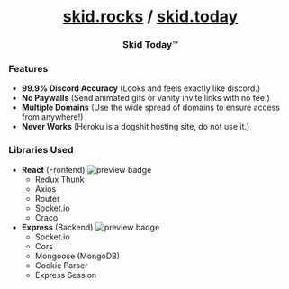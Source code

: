 <h1 align="center"> <a href="https://skid.rocks">skid.rocks</a> / <a href="https://skid.today">skid.today</a></h1>
<h3 align="center">Skid Today™ </h1>


### Features
* **99.9% Discord Accuracy** (Looks and feels exactly like discord.)
* **No Paywalls** (Send animated gifs or vanity invite links with no fee.)
* **Multiple Domains** (Use the wide spread of domains to ensure access from anywhere!)
* **Never Works** (Heroku is a dogshit hosting site, do not use it.)

### Libraries Used
* **React** (Frontend) <img alt="preview badge" src="https://img.shields.io/npm/v/react">
  * Redux Thunk
  * Axios
  * Router
  * Socket.io
  * Craco
* **Express** (Backend) <img alt="preview badge" src="https://img.shields.io/npm/v/express">
  * Socket.io
  * Cors
  * Mongoose (MongoDB)
  * Cookie Parser
  * Express Session
